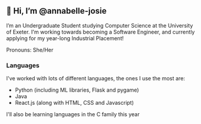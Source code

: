 ## 👋 Hi, I’m @annabelle-josie

I’m an Undergraduate Student studying Computer Science at the University of Exeter. I'm working towards becoming a Software Engineer, and currently applying for my year-long Industrial Placement!

Pronouns: She/Her

### Languages
I've worked with lots of different languages, the ones I use the most are:
- Python (including ML libraries, Flask and pygame)
- Java
- React.js (along with HTML, CSS and Javascript)

I'll also be learning languages in the C family this year

<!---
annabelle-josie/annabelle-josie is a ✨ special ✨ repository because its `README.md` (this file) appears on your GitHub profile.
You can click the Preview link to take a look at your changes.
--->
